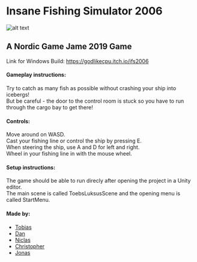
# Insane Fishing Simulator 2006
![alt text](https://github.com/axksel/A-Fishing-Game/blob/ToebsLuksusBranch/A%20Fishing%20Game/Assets/Logo_F%C3%A6rdig.png)
## A Nordic Game Jame 2019 Game

Link for Windows Build: https://godlikecpu.itch.io/ifs2006

#### Gameplay instructions:
Try to catch as many fish as possible without crashing your ship into icebergs!  
But be careful - the door to the control room is stuck so you have to run through the cargo bay to get there!

#### Controls:
Move around on WASD.  
Cast your fishing line or control the ship by pressing E.  
When steering the ship, use A and D for left and right.  
Wheel in your fishing line in with the mouse wheel.  

#### Setup instructions:
The game should be able to run direcly after opening the project in a Unity editor.  
The main scene is called ToebsLuksusScene and the opening menu is called StartMenu.

#### Made by:
- [Tobias]( https://github.com/Tobiasnm)
- [Dan]( https://github.com/godlikecpu)
- [Niclas]( https://github.com/Shuedoo)
- [Christopher]( https://instagram.com/detsodborg?igshid=1rw6ud44zil3k)
- [Jonas]( https://github.com/axksel)
